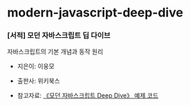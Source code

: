 # modern-javascript-deep-dive
### [서적] 모던 자바스크립트 딥 다이브 
자바스크립트의 기본 개념과 동작 원리

- 지은이: 이웅모
- 출판사: 위키북스

- 참고자료: [《모던 자바스크립트 Deep Dive》 예제 코드](https://github.com/wikibook/mjs) 

